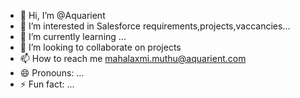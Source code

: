 - 👋 Hi, I’m @Aquarient
- 👀 I’m interested in Salesforce requirements,projects,vaccancies...
- 🌱 I’m currently learning ...
- 💞️ I’m looking to collaborate on projects
- 📫 How to reach me mahalaxmi.muthu@aquarient.com
- 😄 Pronouns: ...
- ⚡ Fun fact: ...

<!---
Aquarient/Aquarient is a ✨ special ✨ repository because its `README.md` (this file) appears on your GitHub profile.
You can click the Preview link to take a look at your changes.
--->
